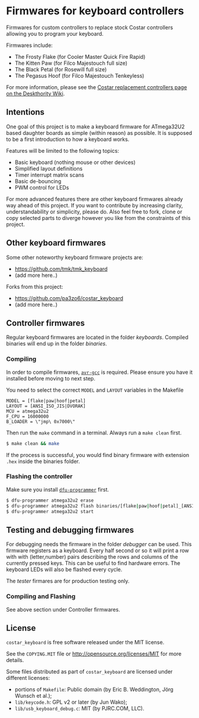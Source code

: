 # Firmwares for keyboard controllers

Firmwares for custom controllers to replace stock Costar controllers
allowing you to program your keyboard.

Firmwares include:

* The Frosty Flake (for Cooler Master Quick Fire Rapid)
* The Kitten Paw (for Filco Majestouch full size)
* The Black Petal (for Rosewill full size)
* The Pegasus Hoof (for Filco Majestouch Tenkeyless)

For more information, please see the [Costar replacement controllers
page on the Deskthority
Wiki](http://deskthority.net/wiki/Costar_replacement_controllers).

## Intentions

One goal of this project is to make a keyboard firmware for ATmega32U2
based daughter boards as simple (within reason) as possible. It is
supposed to be a first introduction to how a keyboard works.

Features will be limited to the following topics:

* Basic keyboard (nothing mouse or other devices)
* Simplified layout definitions
* Timer interrupt matrix scans
* Basic de-bouncing
* PWM control for LEDs

For more advanced features there are other keyboard firmwares already
way ahead of this project. If you want to contribute by increasing
clarity, understandability or simplicity, please do.  Also feel free
to fork, clone or copy selected parts to diverge however you like from
the constraints of this project.

## Other keyboard firmwares

Some other noteworthy keyboard firmware projects are:

* https://github.com/tmk/tmk_keyboard
* (add more here..)

Forks from this project:

* https://github.com/pa3zo6/costar_keyboard
* (add more here..)

## Controller firmwares

Regular keyboard firmwares are located in the folder
*keyboards*. Compiled binaries will end up in the folder *binaries*.

### Compiling

In order to compile firmwares, [`avr-gcc`](http://www.nongnu.org/avr-libc/) is
required. Please ensure you have it installed before moving to next step.

You need to select the correct `MODEL` and `LAYOUT` variables in the Makefile

```make
MODEL = [flake|paw|hoof|petal]
LAYOUT = [ANSI_ISO_JIS|DVORAK]
MCU = atmega32u2
F_CPU = 16000000
B_LOADER = \"jmp\ 0x7000\"
```

Then run the `make` command in a terminal. Always run a `make clean` first.

```sh
$ make clean && make
```

If the process is successful, you would find binary firmware with
extension `.hex` inside the binaries folder.

### Flashing the controller

Make sure you install [`dfu-programmer`](http://dfu-programmer.github.io/) first.

```sh
$ dfu-programmer atmega32u2 erase
$ dfu-programmer atmega32u2 flash binaries/[flake|paw|hoof|petal]_[ANSI_ISO_JIS|DVORAK].hex
$ dfu-programmer atmega32u2 start
```

## Testing and debugging firmwares

For debugging needs the firmware in the folder *debugger* can be
used. This firmware registers as a keyboard. Every half second or so
it will print a row with with (letter,number) pairs describing the
rows and columns of the currently pressed keys. This can be useful to
find hardware errors. The keyboard LEDs will also be flashed every
cycle.

The *tester* firmares are for production testing only.

### Compiling and Flashing

See above section under Controller firmwares.

## License

`costar_keyboard` is free software released under the MIT license.

See the `COPYING.MIT` file or <http://opensource.org/licenses/MIT>
for more details.

Some files distributed as part of `costar_keyboard` are licensed under
different licenses:

* portions of `Makefile`: Public domain (by Eric B. Weddington, Jörg
  Wunsch et al.);
* `lib/keycode.h`: GPL v2 or later (by Jun Wako);
* `lib/usb_keyboard_debug.c`: MIT (by PJRC.COM, LLC).
